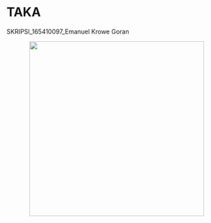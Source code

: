 # TAKA
SKRIPSI_165410097_Emanuel Krowe Goran
<div align="center">
    <img src="/screenshots/1.jpg" width="400px"</img> 
</div>
